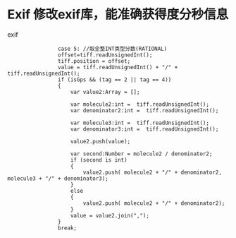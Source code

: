 Exif  修改exif库，能准确获得度分秒信息
====

exif



					
					case 5: //取全整INT类型分数(RATIONAL)
					offset=tiff.readUnsignedInt();
					tiff.position = offset;
					value = tiff.readUnsignedInt() + "/" + tiff.readUnsignedInt();
					if (isGps && (tag == 2 || tag == 4))
					{
						var value2:Array = [];
						
						var molecule2:int =  tiff.readUnsignedInt();
						var denominator2:int =  tiff.readUnsignedInt();
						
						var molecule3:int =  tiff.readUnsignedInt();
						var denominator3:int =  tiff.readUnsignedInt();
						
						value2.push(value);
						
						var second:Number = molecule2 / denominator2;
						if (second is int)
						{
							value2.push( molecule2 + "/" + denominator2, molecule3 + "/" + denominator3);
						}
						else
						{
							value2.push( molecule2 + "/" + denominator2);
						}
						value = value2.join(",");
					}
					break;
